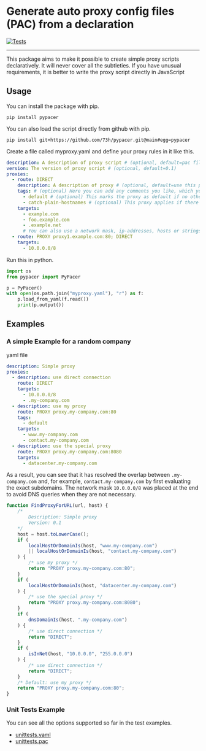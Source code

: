 # Generate auto proxy config files (PAC) from a declaration

[![Tests](https://github.com/73h/pypacer/actions/workflows/tests.yml/badge.svg)](https://github.com/73h/pypacer/actions/workflows/tests.yml)

---

This package aims to make it possible to create simple proxy scripts declaratively. It will never cover all the
subtleties. If you have unusual requirements, it is better to write the proxy script directly in JavaScript


## Usage

You can install the package with pip.
```
pip install pypacer
```

You can also load the script directly from github with pip.
```
pip install git+https://github.com/73h/pypacer.git@main#egg=pypacer
```

Create a file called myproxy.yaml and define your proxy rules in it like this.
```yaml
description: A description of proxy script # (optional, default=pac file for my company)
version: The version of proxy script # (optional, default=0.1)
proxies:
  - route: DIRECT
    description: A description of proxy # (optional, default=use this proxy)
    tags: # (optional) Here you can add any comments you like, which you can use to filter later. However, there are also standard annotations.
      - default # (optional) This marks the proxy as default if no other condition applies. if no default proxy is available, the first one is used.
      - catch-plain-hostnames # (optional) This proxy applies if there is no domain name in the hostname (no dots). You should not annotate this on several proxies.
    targets:
      - example.com
      - foo.example.com
      - .example.net
      # You can also use a network mask, ip-addresses, hosts or strings
  - route: PROXY proxy1.example.com:80; DIRECT
    targets:
      - 10.0.0.0/8
```

Run this in python.  
```python
import os
from pypacer import PyPacer

p = PyPacer()
with open(os.path.join("myproxy.yaml"), "r") as f:
    p.load_from_yaml(f.read())
    print(p.output())
```

## Examples

### A simple Example for a random company

yaml file  
```yaml
description: Simple proxy
proxies:
  - description: use direct connection
    route: DIRECT
    targets:
      - 10.0.0.0/8
      - .my-company.com
  - description: use my proxy
    route: PROXY proxy.my-company.com:80
    tags:
      - default
    targets:
      - www.my-company.com
      - contact.my-company.com
  - description: use the special proxy
    route: PROXY proxy.my-company.com:8080
    targets:
      - datacenter.my-company.com
```

As a result, you can see that it has resolved the overlap between ``.my-company.com`` and,
for example, ``contact.my-company.com`` by first evaluating the exact subdomains.
The network mask ``10.0.0.0/8`` was placed at the end to avoid DNS queries when they are not necessary.  
```javascript
function FindProxyForURL(url, host) {
    /*
        Description: Simple proxy
        Version: 0.1
    */
    host = host.toLowerCase();
    if (
        localHostOrDomainIs(host, "www.my-company.com")
        || localHostOrDomainIs(host, "contact.my-company.com")
    ) {
        /* use my proxy */
        return "PROXY proxy.my-company.com:80";
    }
    if (
        localHostOrDomainIs(host, "datacenter.my-company.com")
    ) {
        /* use the special proxy */
        return "PROXY proxy.my-company.com:8080";
    }
    if (
        dnsDomainIs(host, ".my-company.com")
    ) {
        /* use direct connection */
        return "DIRECT";
    }
    if (
        isInNet(host, "10.0.0.0", "255.0.0.0")
    ) {
        /* use direct connection */
        return "DIRECT";
    }
    /* Default: use my proxy */
    return "PROXY proxy.my-company.com:80";
}
```

### Unit Tests Example

You can see all the options supported so far in the test examples.

- [unittests.yaml](src/examples/unittests.yaml)
- [unittests.pac](src/examples/unittests.pac)
